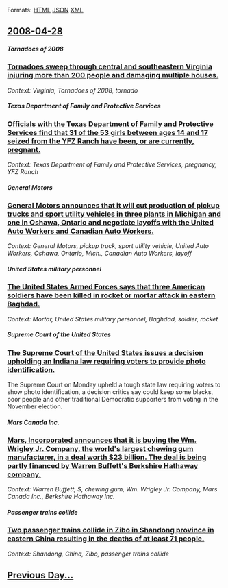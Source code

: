 
Formats: [HTML](2008/04/28/index.html)  [JSON](2008/04/28/index.json)  [XML](2008/04/28/index.xml)  

## [2008-04-28](/news/2008/04/28/index.md)

##### Tornadoes of 2008
### [ Tornadoes sweep through central and southeastern Virginia injuring more than 200 people and damaging multiple houses. ](/news/2008/04/28/tornadoes-sweep-through-central-and-southeastern-virginia-injuring-more-than-200-people-and-damaging-multiple-houses.md)
_Context: Virginia, Tornadoes of 2008, tornado_

##### Texas Department of Family and Protective Services
### [ Officials with the Texas Department of Family and Protective Services find that 31 of the 53 girls between ages 14 and 17 seized from the YFZ Ranch have been, or are currently, pregnant. ](/news/2008/04/28/officials-with-the-texas-department-of-family-and-protective-services-find-that-31-of-the-53-girls-between-ages-14-and-17-seized-from-the-y.md)
_Context: Texas Department of Family and Protective Services, pregnancy, YFZ Ranch_

##### General Motors
### [ General Motors announces that it will cut production of pickup trucks and sport utility vehicles in three plants in Michigan and one in Oshawa, Ontario and negotiate layoffs with the United Auto Workers and Canadian Auto Workers. ](/news/2008/04/28/general-motors-announces-that-it-will-cut-production-of-pickup-trucks-and-sport-utility-vehicles-in-three-plants-in-michigan-and-one-in-osh.md)
_Context: General Motors, pickup truck, sport utility vehicle, United Auto Workers, Oshawa, Ontario, Mich., Canadian Auto Workers, layoff_

##### United States military personnel
### [ The United States Armed Forces says that three American soldiers have been killed in rocket or mortar attack in eastern Baghdad. ](/news/2008/04/28/the-united-states-armed-forces-says-that-three-american-soldiers-have-been-killed-in-rocket-or-mortar-attack-in-eastern-baghdad.md)
_Context: Mortar, United States military personnel, Baghdad, soldier, rocket_

##### Supreme Court of the United States
### [ The Supreme Court of the United States issues a decision upholding an Indiana law requiring voters to provide photo identification. ](/news/2008/04/28/the-supreme-court-of-the-united-states-issues-a-decision-upholding-an-indiana-law-requiring-voters-to-provide-photo-identification.md)
The Supreme Court on Monday upheld a tough state law requiring voters to show photo identification, a decision critics say could keep some blacks, poor people and other traditional Democratic supporters from voting in the November election.

##### Mars Canada Inc.
### [ Mars, Incorporated announces that it is buying the Wm. Wrigley Jr. Company, the world's largest chewing gum manufacturer, in a deal worth $23 billion. The deal is being partly financed by Warren Buffett's Berkshire Hathaway company. ](/news/2008/04/28/mars-incorporated-announces-that-it-is-buying-the-wm-wrigley-jr-company-the-world-s-largest-chewing-gum-manufacturer-in-a-deal-worth.md)
_Context: Warren Buffett, $, chewing gum, Wm. Wrigley Jr. Company, Mars Canada Inc., Berkshire Hathaway Inc._

##### Passenger trains collide
### [ Two passenger trains collide in Zibo in Shandong province in eastern China resulting in the deaths of at least 71 people. ](/news/2008/04/28/two-passenger-trains-collide-in-zibo-in-shandong-province-in-eastern-china-resulting-in-the-deaths-of-at-least-71-people.md)
_Context: Shandong, China, Zibo, passenger trains collide_

## [Previous Day...](/news/2008/04/27/index.md)

